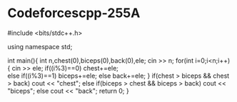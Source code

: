 # Codeforcescpp-255A
#include <bits/stdc++.h>
 
using namespace std;
 
int main(){
  int n,chest(0),biceps(0),back(0),ele;
  cin >> n;
  for(int i=0;i<n;i++){
    cin >> ele;
    if((i%3)==0)
      chest+=ele;   
    else if((i%3)==1)
      biceps+=ele;
    else
      back+=ele;
  }
  if(chest > biceps && chest > back)
    cout << "chest";
  else if(biceps > chest && biceps > back)
    cout << "biceps";
  else
    cout << "back";
  return 0;
}

